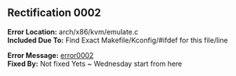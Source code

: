 ## Rectification 0002 ##
**Error Location:** arch/x86/kvm/emulate.c  
**Included Due To:** Find Exact Makefile/Kconfig/#ifdef for this file/line  

**Error Message:** [error0002](../error-files/error0002.txt)  
**Fixed By:** Not fixed Yets ~ Wednesday start from here  

